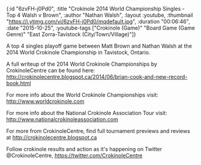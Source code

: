 {:id "6zvFH-j0Pd0",
 :title
 "Crokinole 2014 World Championship Singles - Top 4 Walsh v Brown",
 :author "Nathan Walsh",
 :layout :youtube,
 :thumbnail "https://i.ytimg.com/vi/6zvFH-j0Pd0/mqdefault.jpg",
 :duration "00:06:46",
 :date "2015-10-25",
 :youtube-tags
 ["Crokinole (Game)"
  "Board Game (Game Genre)"
  "East Zorra-Tavistock (City/Town/Village)"]}


A top 4 singles playoff game between Matt Brown and Nathan Walsh at the 2014 World Crokinole Championship in Tavistock, Ontario.

A full writeup of the 2014 World Crokinole Championships by CrokinoleCentre can be found here: http://crokinolecentre.blogspot.ca/2014/06/brian-cook-and-new-record-book.html

For more info about the World Crokinole Championships visit: http://www.worldcrokinole.com

For more info about the National Crokinole Association Tour visit: http://www.nationalcrokinoleassociation.com

For more from CrokinoleCentre, find full tournament previews and reviews at http://crokinolecentre.blogspot.ca

Follow crokinole results and action as it's happening on Twitter @CrokinoleCentre, https://twitter.com/CrokinoleCentre
